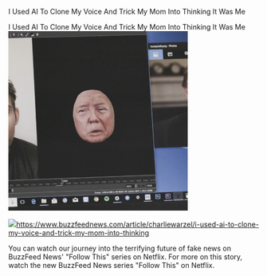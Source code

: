 I Used AI To Clone My Voice And Trick My Mom Into Thinking It Was Me

I Used AI To Clone My Voice And Trick My Mom Into Thinking It Was Me
![](../_resources/d4db9fad3bc3f026c7de20a45456db57.png)

![](../_resources/f95d0d6cc7a02618d6ea1b4dbf7618a4.png)https://www.buzzfeednews.com/article/charliewarzel/i-used-ai-to-clone-my-voice-and-trick-my-mom-into-thinking

You can watch our journey into the terrifying future of fake news on BuzzFeed News' "Follow This" series on Netflix. For more on this story, watch the new BuzzFeed News series "Follow This" on Netflix.